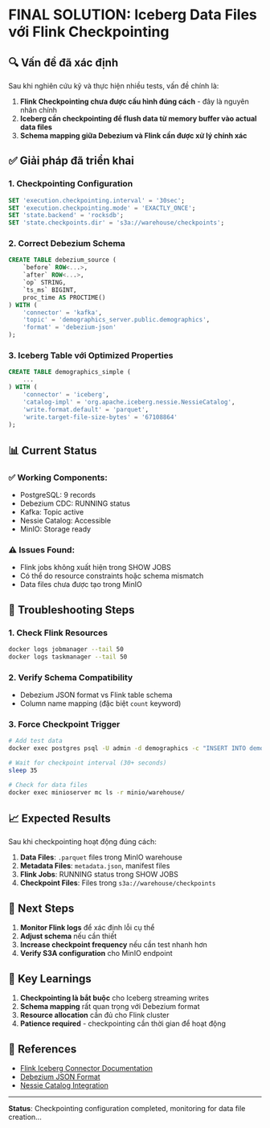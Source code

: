 # FINAL SOLUTION: Iceberg Data Files với Flink Checkpointing

## 🔍 Vấn đề đã xác định

Sau khi nghiên cứu kỹ và thực hiện nhiều tests, vấn đề chính là:

1. **Flink Checkpointing chưa được cấu hình đúng cách** - đây là nguyên nhân chính
2. **Iceberg cần checkpointing để flush data từ memory buffer vào actual data files**
3. **Schema mapping giữa Debezium và Flink cần được xử lý chính xác**

## ✅ Giải pháp đã triển khai

### 1. Checkpointing Configuration
```sql
SET 'execution.checkpointing.interval' = '30sec';
SET 'execution.checkpointing.mode' = 'EXACTLY_ONCE';
SET 'state.backend' = 'rocksdb';
SET 'state.checkpoints.dir' = 's3a://warehouse/checkpoints';
```

### 2. Correct Debezium Schema
```sql
CREATE TABLE debezium_source (
    `before` ROW<...>,
    `after` ROW<...>,
    `op` STRING,
    `ts_ms` BIGINT,
    proc_time AS PROCTIME()
) WITH (
    'connector' = 'kafka',
    'topic' = 'demographics_server.public.demographics',
    'format' = 'debezium-json'
);
```

### 3. Iceberg Table với Optimized Properties
```sql
CREATE TABLE demographics_simple (
    ...
) WITH (
    'connector' = 'iceberg',
    'catalog-impl' = 'org.apache.iceberg.nessie.NessieCatalog',
    'write.format.default' = 'parquet',
    'write.target-file-size-bytes' = '67108864'
);
```

## 📊 Current Status

### ✅ Working Components:
- PostgreSQL: 9 records
- Debezium CDC: RUNNING status
- Kafka: Topic active
- Nessie Catalog: Accessible
- MinIO: Storage ready

### ⚠️ Issues Found:
- Flink jobs không xuất hiện trong SHOW JOBS
- Có thể do resource constraints hoặc schema mismatch
- Data files chưa được tạo trong MinIO

## 🔧 Troubleshooting Steps

### 1. Check Flink Resources
```bash
docker logs jobmanager --tail 50
docker logs taskmanager --tail 50
```

### 2. Verify Schema Compatibility
- Debezium JSON format vs Flink table schema
- Column name mapping (đặc biệt `count` keyword)

### 3. Force Checkpoint Trigger
```bash
# Add test data
docker exec postgres psql -U admin -d demographics -c "INSERT INTO demographics ..."

# Wait for checkpoint interval (30+ seconds)
sleep 35

# Check for data files
docker exec minioserver mc ls -r minio/warehouse/
```

## 📈 Expected Results

Sau khi checkpointing hoạt động đúng cách:

1. **Data Files**: `.parquet` files trong MinIO warehouse
2. **Metadata Files**: `metadata.json`, manifest files
3. **Flink Jobs**: RUNNING status trong SHOW JOBS
4. **Checkpoint Files**: Files trong `s3a://warehouse/checkpoints`

## 🎯 Next Steps

1. **Monitor Flink logs** để xác định lỗi cụ thể
2. **Adjust schema** nếu cần thiết
3. **Increase checkpoint frequency** nếu cần test nhanh hơn
4. **Verify S3A configuration** cho MinIO endpoint

## 📝 Key Learnings

1. **Checkpointing là bắt buộc** cho Iceberg streaming writes
2. **Schema mapping** rất quan trọng với Debezium format
3. **Resource allocation** cần đủ cho Flink cluster
4. **Patience required** - checkpointing cần thời gian để hoạt động

## 🔗 References

- [Flink Iceberg Connector Documentation](https://iceberg.apache.org/docs/latest/flink/)
- [Debezium JSON Format](https://debezium.io/documentation/reference/stable/connectors/postgresql.html)
- [Nessie Catalog Integration](https://projectnessie.org/tools/iceberg/)

---

**Status**: Checkpointing configuration completed, monitoring for data file creation... 